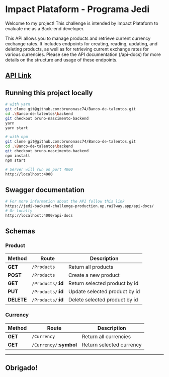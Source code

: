 # Impact Plataform - Programa Jedi

Welcome to my project! This challenge is intended by Impact Plataform to evaluate me as a Back-end developer.

This API allows you to manage products and retrieve current currency exchange rates. It includes endpoints for creating, reading, updating, and deleting products, as well as for retrieving current exchange rates for various currencies. Please see the API documentation (/api-docs) for more details on the structure and usage of these endpoints.

## [API Link](https://jedi-backend-challenge-production.up.railway.app/)

## Running this project locally

```bash
# with yarn
git clone git@github.com:brunonasc74/Banco-de-talentos.git
cd .\Banco-de-talentos\backend
git checkout bruno-nascimento-backend
yarn
yarn start

# with npm
git clone git@github.com:brunonasc74/Banco-de-talentos.git
cd .\Banco-de-talentos\backend
git checkout bruno-nascimento-backend
npm install
npm start
```

```bash
# Server will run on port 4000
http://localhost:4000
```

## Swagger documentation

```bash
# For more information about the API follow this link
https://jedi-backend-challenge-production.up.railway.app/api-docs/
# Or locally
http://localhost:4000/api-docs
```

## Schemas

### <strong>Product</strong>

| Method     | Route                   | Description                   |
| ---------- | ----------------------- | ----------------------------- |
| **GET**    | `/Products`             | Return all products           |
| **POST**   | `/Products`             | Create a new product          |
| **GET**    | `/Products/`<strong>:id | Return selected product by id |
| **PUT**    | `/Products/`<strong>:id | Update selected product by id |
| **DELETE** | `/Products/`<strong>:id | Delete selected product by id |

### <strong>Currency</strong>

| Method  | Route                       | Description              |
| ------- | --------------------------- | ------------------------ |
| **GET** | `/Currency`                 | Return all currencies    |
| **GET** | `/Currency/`<strong>:symbol | Return selected currency |

<hr>
  
## Obrigado!
